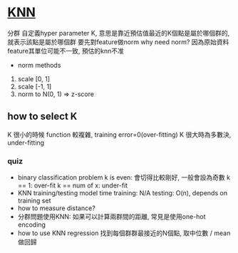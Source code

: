 # [KNN](https://zh.wikipedia.org/wiki/%E6%9C%80%E8%BF%91%E9%84%B0%E5%B1%85%E6%B3%95)
分群
自定義hyper parameter K, 意思是靠近預估值最近的K個點是屬於哪個群的, 就表示該點是屬於哪個群
要先對feature做norm
why need norm? 因為原始資料feature其單位可能不一致, 預估的knn不准
* norm methods
1. scale [0, 1]
2. scale [-1, 1]
3. norm to N(0, 1) => z-score

## how to select K
K 很小的時候 function 較複雜, training error=0(over-fitting)
K 很大時為多數決,  under-fitting

### quiz
* binary classification problem
k is even: 會切得比較剛好, 一般會設為奇數
k == 1: over-fit
k == num of x: under-fit
* KNN training/testing model time
training: N/A
testing: O(n), depends on training set
* how to measure distance?
* 分群問題使用KNN: 如果可以計算兩群間的距離, 常見是使用one-hot encoding
* how to use KNN regression
找到每個群群最接近的N個點, 取中位數 / mean做回歸
